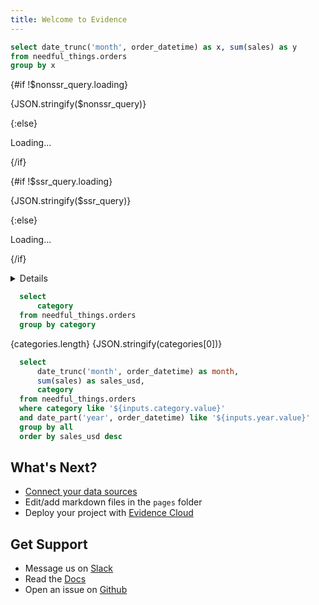 ```yaml
---
title: Welcome to Evidence
---
```


<script>
	import { buildQuery } from "@evidence-dev/component-utilities/buildQuery";

	const nonssr_query = buildQuery("SELECT category, COUNT(*) as count FROM needful_things.orders GROUP BY category", "nonssr");
	const ssr_query = buildQuery("SELECT category, COUNT(*) * 2 as count FROM needful_things.orders GROUP BY category", "ssr", data.ssr_data, { knownColumns: data.ssr_columns });

	// replicate chart double loading
	let chart_data = sales_month;
	setTimeout(() => {
		chart_data = sales_month;
	}, 1400);
</script>

```sql sales_month
select date_trunc('month', order_datetime) as x, sum(sales) as y
from needful_things.orders
group by x
```

<BarChart data={chart_data} title="Sales by Month" x=x y=y />

{#if !$nonssr_query.loading}

<span data-testid="loaded-1">{JSON.stringify($nonssr_query)}</span>

{:else}

<span data-testid="loading-1">Loading...</span>

{/if}

{#if !$ssr_query.loading}

<span data-testid="loaded-2">{JSON.stringify($ssr_query)}</span>

{:else}

<span data-testid="loading-2">Loading...</span>

{/if}

<DataTable data={ssr_query} />

<Details title='How to edit this page'>

This page can be found in your project at `/pages/index.md`. Make a change to the markdown file and save it to see the change take effect in your browser.

</Details>

```sql categories
  select
      category
  from needful_things.orders
  group by category
```

<span data-testid="category-count">{categories.length}</span>
<span data-testid="category-0">{JSON.stringify(categories[0])}</span>

<Dropdown data={categories} name=category value=category>
    <DropdownOption value="%" valueLabel="All Categories"/>
</Dropdown>

<Dropdown data={categories} name=category2 value=category />

<Dropdown name=year>
    <DropdownOption value=% valueLabel="All Years"/>
    <DropdownOption value=2019/>
    <DropdownOption value=2020/>
    <DropdownOption value=2021/>
</Dropdown>

<Dropdown name=year2>
    <DropdownOption value=2019/>
    <DropdownOption value=2020/>
    <DropdownOption value=2021/>
</Dropdown>

```sql orders_by_category
  select
      date_trunc('month', order_datetime) as month,
      sum(sales) as sales_usd,
      category
  from needful_things.orders
  where category like '${inputs.category.value}'
  and date_part('year', order_datetime) like '${inputs.year.value}'
  group by all
  order by sales_usd desc
```

<DataTable data={orders_by_category} />

<BarChart
    data={orders_by_category}
    title="Sales by Month, {inputs.category.label}"
    x=month
    y=sales_usd
    series=category
/>

## What's Next?

- [Connect your data sources](settings)
- Edit/add markdown files in the `pages` folder
- Deploy your project with [Evidence Cloud](https://evidence.dev/cloud)

## Get Support

- Message us on [Slack](https://slack.evidence.dev/)
- Read the [Docs](https://docs.evidence.dev/)
- Open an issue on [Github](https://github.com/evidence-dev/evidence)

